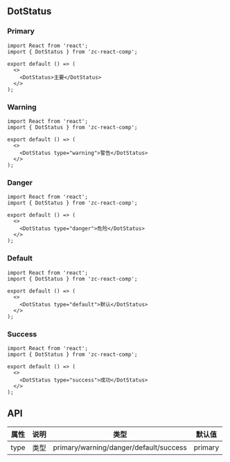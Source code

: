 ## DotStatus

### Primary

```tsx
import React from 'react';
import { DotStatus } from 'zc-react-comp';

export default () => (
  <>
    <DotStatus>主要</DotStatus>
  </>
);
```

### Warning

```tsx
import React from 'react';
import { DotStatus } from 'zc-react-comp';

export default () => (
  <>
    <DotStatus type="warning">警告</DotStatus>
  </>
);
```

### Danger

```tsx
import React from 'react';
import { DotStatus } from 'zc-react-comp';

export default () => (
  <>
    <DotStatus type="danger">危险</DotStatus>
  </>
);
```

### Default

```tsx
import React from 'react';
import { DotStatus } from 'zc-react-comp';

export default () => (
  <>
    <DotStatus type="default">默认</DotStatus>
  </>
);
```

### Success

```tsx
import React from 'react';
import { DotStatus } from 'zc-react-comp';

export default () => (
  <>
    <DotStatus type="success">成功</DotStatus>
  </>
);
```

## API

| 属性 | 说明 | 类型 | 默认值 |
| ---- | ---- | ---- | ---- |
| type | 类型 | primary/warning/danger/default/success | primary |
